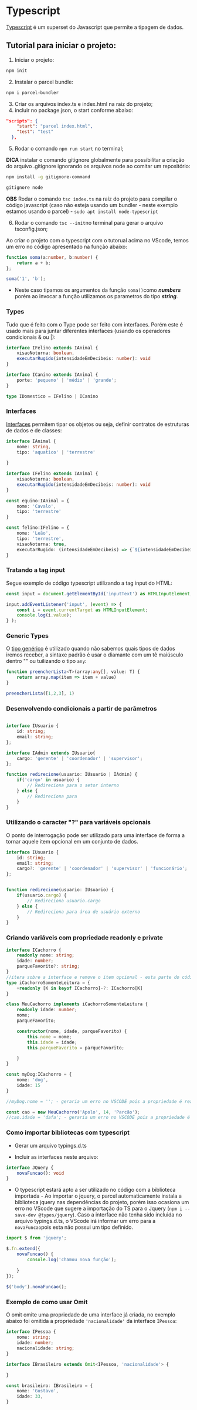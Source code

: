 # Typescript

[Typescript](https://www.typescriptlang.org/) é um superset do Javascript que permite a tipagem de dados.

## Tutorial para iniciar o projeto:

1. Iniciar o projeto:

```bash
npm init
```

2. Instalar o parcel bundle:

```bash
npm i parcel-bundler
```

3. Criar os arquivos index.ts e index.html na raiz do projeto;
4. incluir no package.json, o start conforme abaixo:

```json
"scripts": {
    "start": "parcel index.html",
    "test": "test"
  },
```

5. Rodar o comando `npm run start` no terminal;

**DICA** instalar o comando gitignore globalmente para possibilitar a criação do arquivo .gitignore ignorando os arquivos node ao comitar um repositório:

```bash
npm install -g gitignore-command
```

```bash
gitignore node
```



**OBS** Rodar o comando `tsc index.ts` na raíz do projeto para compilar o código javascript (caso não esteja usando um bundler - neste exemplo estamos usando o parcel) - `sudo apt install node-typescript`



6. Rodar o comando `tsc --init`no terminal para gerar o arquivo tsconfig.json;

Ao criar o projeto com o typescript com o tutorual acima no VScode, temos um erro no código apresentado na função abaixo:

```typescript
function soma(a:number, b:number) {
    return a + b;
};

soma('1', 'b');
```

- Neste caso tipamos os argumentos da função `soma()`como ***numbers*** porém ao invocar a função utilizamos os parametros do tipo ***string***.

### Types

 Tudo que é feito com o Type pode ser feito com interfaces. Porém este é usado mais para juntar diferentes interfaces (usando os operadores condicionais & ou |):

```typescript
interface IFelino extends IAnimal {
    visaoNoturna: boolean,
    executarRugido(intensidadeEmDecibeis: number): void
}

interface ICanino extends IAnimal {
    porte: 'pequeno' | 'médio' | 'grande';
}

type IDomestico = IFelino | ICanino
```

### Interfaces

[Interfaces](https://www.typescriptlang.org/docs/handbook/typescript-tooling-in-5-minutes.html#interfaces) permitem tipar os objetos ou seja, definir contratos de estruturas de dados e de classes:

```typescript
interface IAnimal {
    nome: string,
    tipo: 'aquatico' | 'terrestre'
    
}

interface IFelino extends IAnimal {
    visaoNoturna: boolean,
    executarRugido(intensidadeEmDecibeis: number): void
}

const equino:IAnimal = {
    nome: 'Cavalo',
    tipo: 'terrestre'
}

const felino:IFelino = {
    nome: 'Leão',
    tipo: 'terrestre',
    visaoNoturna: true,
    executarRugido: (intensidadeEmDecibeis) => {`${intensidadeEmDecibeis} db`}
}
```

### Tratando a tag input

Segue exemplo de código typescript utilizando a tag input do HTML:



```typescript
const input = document.getElementById('inputText') as HTMLInputElement;

input.addEventListener('input', (event) => {
    const i = event.currentTarget as HTMLInputElement;
    console.log(i.value);
} );
```





### Generic Types

O [tipo genérico](https://www.typescriptlang.org/docs/handbook/2/generics.html) é utilizado quando não sabemos quais tipos de dados iremos receber, a sintaxe padrão é usar o diamante com um tê maiúsculo dentro "<T>" ou tuilizando o tipo `any`:



```typescript
function preencherLista<T>(array:any[], value: T) {
    return array.map(item => item + value)
}

preencherLista([1,2,3], 1)
```



###  Desenvolvendo condicionais a partir de parâmetros

```typescript

interface IUsuario {
    id: string;
    email: string;
};

interface IAdmin extends IUsuario{
    cargo: 'gerente' | 'coordenador' | 'supervisor';
};

function redirecione(usuario: IUsuario | IAdmin) {
    if('cargo' in usuario) {
        // Redireciona para o setor interno
    } else {
        // Redireciona para 
    }
}
```



### Utilizando o caracter "?" para variáveis opcionais

O ponto de interrogação pode ser utilizado para uma interface de forma a tornar aquele item opcional em um conjunto de dados.

```typescript
interface IUsuario {
    id: string;
    email: string;
    cargo?: 'gerente' | 'coordenador' | 'supervisor' | 'funcionário';
};


function redirecione(usuario: IUsuario) {
    if(usuario.cargo) {
        // Redireciona usuario.cargo
    } else {
        // Redireciona para área de usuário externo
    }
}
```



### Criando variáveis com propriedade readonly e private

```typescript
interface ICachorro {
    readonly nome: string;
    idade: number;
    parqueFavorito?: string;
}
//itera sobre a interface e remove o item opcional - esta parte do código apresentada na aula não causa erros de readonly, é necessário implementar o readonly na declaração da classe conforme código abaixo
type iCachorroSomenteLeitura = {
    +readonly [K in keyof ICachorro]-?: ICachorro[K]
}

class MeuCachorro implements iCachorroSomenteLeitura {
    readonly idade: number;
    nome;
    parqueFavorito;

    constructor(nome, idade, parqueFavorito) {
        this.nome = nome;
        this.idade = idade;
        this.parqueFavorito = parqueFavorito;

    }
}

const myDog:ICachorro = {
    nome: 'dog',
    idade: 15
}

//myDog.nome = ''; - geraria um erro no VSCODE pois a propriedade é readonly

const cao = new MeuCachorro('Apolo', 14, 'Parcão');
//cao.idade = 'dafa'; - geraria um erro no VSCODE pois a propriedade é readonly
```



### Como importar bibliotecas com typescript

- Gerar um arquivo typings.d.ts

- Incluir as interfaces neste arquivo:

```typescript
interface JQuery {
    novaFuncao(): void
}
```

- O typescript estará apto a ser utilizado no código com a biblioteca importada - Ao importar o jquery, o parcel automaticamente instala a biblioteca jquery nas dependências do projeto, porém isso ocasiona um erro no VScode que sugere a importação do TS para o Jquery (`npm i --save-dev @types/jquery`). Caso a interface não tenha sido incluida no arquivo typings.d.ts, o VScode irá informar um erro para a `novaFuncao`pois esta não possui um tipo definido.

```typescript
import $ from 'jquery';

$.fn.extend({
    novaFuncao() {
        console.log('chamou nova função');
        
    }
});
    
$('body').novaFuncao();
```

### Exemplo de como usar Omit

O omit omite uma propriedade de uma interface já criada, no exemplo abaixo foi omitida a propriedade `'nacionalidade'` da interface `IPessoa`:



```typescript
interface IPessoa {
    nome: string;
    idade: number;
    nacionalidade: string;
}

interface IBrasileiro extends Omit<IPessoa, 'nacionalidade'> {

}

const brasileiro: IBrasileiro = {
    nome: 'Gustavo',
    idade: 33,
}
```

